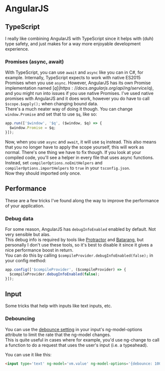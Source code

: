 # AngularJS
## TypeScript
I really like combining AngularJS with TypeScript since it helps with (duh) type safety, and just makes for a way more enjoyable development experience.
### Promises (async, await)
With TypeScript, you can use `await` and `async` like you can in C#, for example. Internally, TypeScript expects to work with native ES2015 Promises when you use `async`.
However, AngularJS has its own Promise implementation named [$q](https://docs.angularjs.org/api/ng/service/$q), and you might run into issues if you use native Promises. I've used native promises with AngularJS and it does work, however you do have to call `$scope.$apply();` when changing bound data.  
There's a much neater way of doing it though. You can change `window.Promise` and set that to use `$q`, like so:  
```js
app.run(['$window', '$q', ($window, $q) => {
  $window.Promise = $q;
}]);
```
Now, when you use `async` and `await`, it will use `$q` instead. This also means that you no longer have to apply the scope yourself, this will work as normal.
There's one thing we have to fix though. If you look at your compiled code, you'll see a helper in every file that uses async functions.  
Instead, set `compilerOptions.noEmitHelpers` and `compilerOptions.importHelpers` to `true` in your `tsconfig.json`.  
Now they should imported only once.
## Performance
These are a few tricks I've found along the way to improve the performance of your application.
### Debug data
For some reason, AngularJS has `debugInfoEnabled` enabled by default. Not very sensible but alas.  
This debug info is required by tools like [Protractor](http://www.protractortest.org/#/) and [Batarang](https://chrome.google.com/webstore/detail/angularjs-batarang/ighdmehidhipcmcojjgiloacoafjmpfk), but personally I don't use these tools, so it's best to disable it since it gives a nice performance boost in return.  
You can do this by calling `$compileProvider.debugInfoEnabled(false);` in your config method:  
```js
app.config(['$compileProvider', ($compileProvider) => {
  $compileProvider.debugInfoEnabled(false);
}]);
```
## Input
Some tricks that help with inputs like text inputs, etc.
### Debouncing
You can use the [debounce setting](https://docs.angularjs.org/api/ng/directive/ngModelOptions#triggering-and-debouncing-model-updates) in your input's ng-model-options attribute to limit the rate that the ng-model changes.  
This is quite useful in cases where for example, you'd use ng-change to call a function to do a request that uses the user's input (i.e. a typeahead).  
  
You can use it like this:  
```html
<input type='text' ng-model='vm.value' ng-model-options='{debounce: 100}' ng-change='vm.onChange()'/>
```
